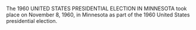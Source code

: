 The 1960 UNITED STATES PRESIDENTIAL ELECTION IN MINNESOTA took place on November 8, 1960, in Minnesota as part of the 1960 United States presidential election.
